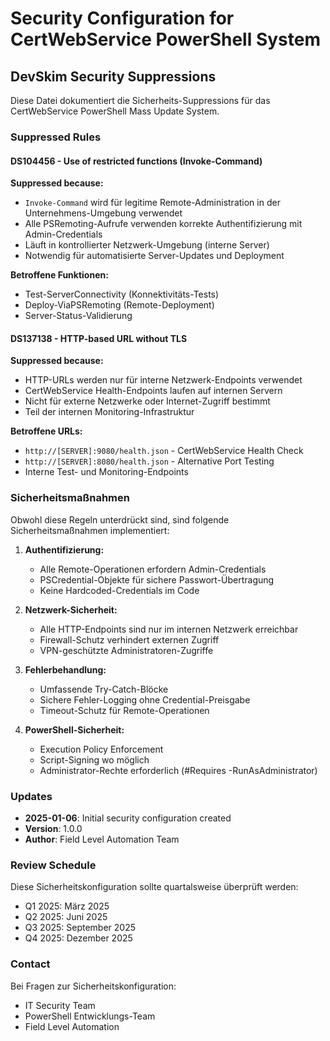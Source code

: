 # Security Configuration for CertWebService PowerShell System

## DevSkim Security Suppressions

Diese Datei dokumentiert die Sicherheits-Suppressions für das CertWebService PowerShell Mass Update System.

### Suppressed Rules

#### DS104456 - Use of restricted functions (Invoke-Command)

**Suppressed because:**

- `Invoke-Command` wird für legitime Remote-Administration in der Unternehmens-Umgebung verwendet
- Alle PSRemoting-Aufrufe verwenden korrekte Authentifizierung mit Admin-Credentials
- Läuft in kontrollierter Netzwerk-Umgebung (interne Server)
- Notwendig für automatisierte Server-Updates und Deployment

**Betroffene Funktionen:**

- Test-ServerConnectivity (Konnektivitäts-Tests)
- Deploy-ViaPSRemoting (Remote-Deployment)
- Server-Status-Validierung

#### DS137138 - HTTP-based URL without TLS

**Suppressed because:**

- HTTP-URLs werden nur für interne Netzwerk-Endpoints verwendet
- CertWebService Health-Endpoints laufen auf internen Servern
- Nicht für externe Netzwerke oder Internet-Zugriff bestimmt
- Teil der internen Monitoring-Infrastruktur

**Betroffene URLs:**

- `http://[SERVER]:9080/health.json` - CertWebService Health Check
- `http://[SERVER]:8080/health.json` - Alternative Port Testing
- Interne Test- und Monitoring-Endpoints

### Sicherheitsmaßnahmen

Obwohl diese Regeln unterdrückt sind, sind folgende Sicherheitsmaßnahmen implementiert:

1. **Authentifizierung:**
   - Alle Remote-Operationen erfordern Admin-Credentials
   - PSCredential-Objekte für sichere Passwort-Übertragung
   - Keine Hardcoded-Credentials im Code

2. **Netzwerk-Sicherheit:**
   - Alle HTTP-Endpoints sind nur im internen Netzwerk erreichbar
   - Firewall-Schutz verhindert externen Zugriff
   - VPN-geschützte Administratoren-Zugriffe

3. **Fehlerbehandlung:**
   - Umfassende Try-Catch-Blöcke
   - Sichere Fehler-Logging ohne Credential-Preisgabe
   - Timeout-Schutz für Remote-Operationen

4. **PowerShell-Sicherheit:**
   - Execution Policy Enforcement
   - Script-Signing wo möglich
   - Administrator-Rechte erforderlich (#Requires -RunAsAdministrator)

### Updates

- **2025-01-06**: Initial security configuration created
- **Version**: 1.0.0
- **Author**: Field Level Automation Team

### Review Schedule

Diese Sicherheitskonfiguration sollte quartalsweise überprüft werden:

- Q1 2025: März 2025
- Q2 2025: Juni 2025  
- Q3 2025: September 2025
- Q4 2025: Dezember 2025

### Contact

Bei Fragen zur Sicherheitskonfiguration:

- IT Security Team
- PowerShell Entwicklungs-Team
- Field Level Automation

